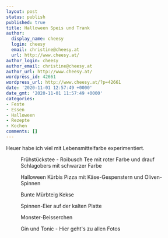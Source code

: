 ```yaml
---
layout: post
status: publish
published: true
title: Halloween Speis und Trank
author:
  display_name: cheesy
  login: cheesy
  email: christine@cheesy.at
  url: http://www.cheesy.at/
author_login: cheesy
author_email: christine@cheesy.at
author_url: http://www.cheesy.at/
wordpress_id: 42661
wordpress_url: http://www.cheesy.at/?p=42661
date: '2020-11-01 12:57:49 +0000'
date_gmt: '2020-11-01 11:57:49 +0000'
categories:
- Feste
- Essen
- Halloween
- Rezepte
- Kochen
comments: []
---
```

<!-- wp:paragraph -->
Heuer habe ich viel mit Lebensmittelfarbe experimentiert.
<!-- /wp:paragraph -->
<!-- wp:image {"id":42643} -->
<figure class="wp-block-image"><img src="{% link _posts/2020-11-01-halloween-speis-und-trank/Halloween-Food-001.jpg %}" alt="" class="wp-image-42643"><br>
<figcaption>Frühstückstee - Roibusch Tee mit roter Farbe und drauf Schlagobers mit schwarzer Farbe</figcaption>
</figure>
<!-- /wp:image -->
<!-- wp:image {"id":42647} -->
<figure class="wp-block-image"><img src="{% link _posts/2020-11-01-halloween-speis-und-trank/Halloween-Food-005.jpg %}" alt="" class="wp-image-42647"><br>
<figcaption>Halloween Kürbis Pizza mit Käse-Gespenstern und Oliven-Spinnen</figcaption>
</figure>
<!-- /wp:image -->
<!-- wp:image {"id":42651} -->
<figure class="wp-block-image"><img src="{% link _posts/2020-11-01-halloween-speis-und-trank/Halloween-Food-009.jpg %}" alt="" class="wp-image-42651"><br>
<figcaption>Bunte Mürbteig Kekse<br></figcaption>
</figure>
<!-- /wp:image -->
<!-- wp:image {"id":42655} -->
<figure class="wp-block-image"><img src="{% link _posts/2020-11-01-halloween-speis-und-trank/Halloween-Food-013.jpg %}" alt="" class="wp-image-42655"><br>
<figcaption>Spinnen-Eier auf der kalten Platte<br></figcaption>
</figure>
<!-- /wp:image -->
<!-- wp:image {"id":42656} -->
<figure class="wp-block-image"><img src="{% link _posts/2020-11-01-halloween-speis-und-trank/Halloween-Food-014.jpg %}" alt="" class="wp-image-42656"><br>
<figcaption>Monster-Beisserchen<br></figcaption>
</figure>
<!-- /wp:image -->
<!-- wp:image {"id":42644,"linkDestination":"custom"} -->
<figure class="wp-block-image"><a href="Fr%C3%BChst%C3%BCckstee%20-%20Roibusch%20Tee%20mit%20roter%20Farbe%20und%20drauf%20Schlagobers%20mit%20schwarzer%20Farbe"><img src="{% link _posts/2020-11-01-halloween-speis-und-trank/Halloween-Food-002.jpg %}" alt="" class="wp-image-42644"></a><br>
<figcaption>Gin und Tonic - Hier geht's zu allen Fotos</figcaption>
</figure>
<!-- /wp:image -->
